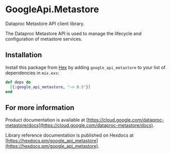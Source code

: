 # GoogleApi.Metastore

Dataproc Metastore API client library.

The Dataproc Metastore API is used to manage the lifecycle and configuration of metastore services.

## Installation

Install this package from [Hex](https://hex.pm) by adding
`google_api_metastore` to your list of dependencies in `mix.exs`:

```elixir
def deps do
  [{:google_api_metastore, "~> 0.5"}]
end
```

## For more information

Product documentation is available at [https://cloud.google.com/dataproc-metastore/docs](https://cloud.google.com/dataproc-metastore/docs).

Library reference documentation is published on Hexdocs at
[https://hexdocs.pm/google_api_metastore](https://hexdocs.pm/google_api_metastore).
